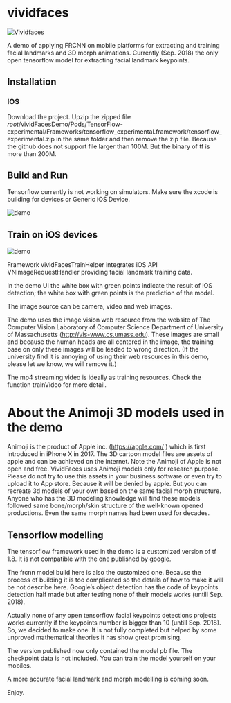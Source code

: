 # vividfaces
              
![Vividfaces](https://raw.githubusercontent.com/zoonewbie/vividfaces/master/launchScreengh.png) 

A demo of applying FRCNN on mobile platforms for extracting and training facial landmarks and 3D morph animations. Currently (Sep. 2018) the only open tensorflow model for extracting facial landmark keypoints. 

## Installation
### IOS
Download the project. 
Upzip the zipped file 
$root$/vividFacesDemo/Pods/TensorFlow-experimental/Frameworks/tensorflow_experimental.framework/tensorflow_experimental.zip
in the same folder and then remove the zip file.
Because the github does not support file larger than 100M. But the binary of tf is more than 200M.

## Build and Run
Tensorflow currently is not working on simulators. Make sure the xcode is building for devices or Generic iOS Device.

![demo](https://raw.githubusercontent.com/zoonewbie/vividfaces/master/screenshotgp.jpg) 


## Train on iOS devices

![demo](https://raw.githubusercontent.com/zoonewbie/vividfaces/master/landmark.jpg) 

Framework vividFacesTrainHelper integrates iOS API VNImageRequestHandler providing facial landmark training data. 

In the demo UI the white box with green points indicate the result of iOS detection; the white box with green points is the prediction of the model.


The image source can be camera, video and web images.

The demo uses the image vision web resource from the website of The Computer Vision Laboratory of  Computer Science Department of University of Massachusetts (http://vis-www.cs.umass.edu). These images are small and because the human heads are all centered in the image, the training base on only these images will be leaded to wrong direction. (If the university find it is annoying of using their web resources in this demo, please let we know, we will remove it.)

The mp4 streaming video is ideally as training resources. Check the function trainVideo for more detail.

# About the Animoji 3D models used in the demo
Animoji is the product of Apple inc. (https://apple.com/ ) which is first introduced in iPhone X in 2017. The 3D cartoon model files are assets of apple and can be achieved on the internet. Note the Animoji of Apple is not open and free.
VividFaces uses Animoji models only for research purpose. Please do not try to use this assets in your business software or even try to upload it to App store. Because it will be denied by apple.
But you can recreate 3d models of your own based on the same facial morph structure. Anyone who has the 3D modeling knowledge will find these models followed same bone/morph/skin structure of the well-known opened productions. Even the same morph names had been used for decades. 
 ## Tensorflow modelling

The tensorflow framework used in the demo is a customized version of tf 1.8. It is not compatible with the one published by google.

The frcnn model build here is also the customized one. Because the process of building it is too complicated so the details of how to make it will be not describe here. Google’s object detection has the code of keypoints detection half made but after testing none of their models works (untill Sep. 2018). 

Actually none of any open tensorflow facial keypoints detections projects works currently if the keypoints number is bigger than 10 (untill Sep. 2018). So, we decided to make one. It is not fully completed but helped by some unproved mathematical theories it has show great promising.  

The version published now only contained the model pb file. The checkpoint data is not included. You can train the model yourself on your mobiles.

A more accurate facial landmark and morph modelling is coming soon.

Enjoy.
